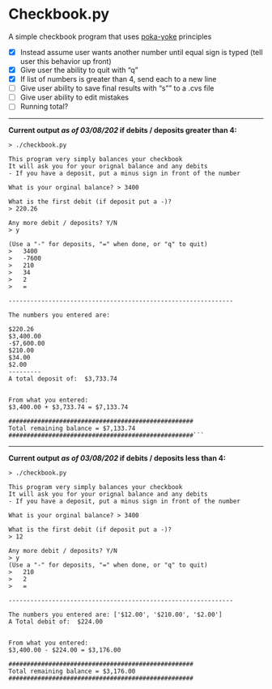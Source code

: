 # Checkbook.py

A simple checkbook program that uses [poka-yoke](https://asq.org/quality-resources/mistake-proofing
) principles <br>

- [x] Instead assume user wants another number until equal sign is typed (tell user this behavior up front)
- [x] Give user the ability to quit with “q”
- [x] If list of numbers is greater than 4, send each to a new line
- [ ] Give user ability to save final results with “s”” to a .cvs  file
- [ ] Give user ability to edit mistakes 
- [ ] Running total?

----

**Current output _as of 03/08/202_  if debits / deposits greater than 4:**
```
> ./checkbook.py

This program very simply balances your checkbook
It will ask you for your orignal balance and any debits
- If you have a deposit, put a minus sign in front of the number

What is your orginal balance? > 3400

What is the first debit (if deposit put a -)?
> 220.26

Any more debit / deposits? Y/N
> y

(Use a "-" for deposits, "=" when done, or "q" to quit)
>   3400
>   -7600
>   210
>   34
>   2
>   =

--------------------------------------------------------------

The numbers you entered are:

$220.26
$3,400.00
-$7,600.00
$210.00
$34.00
$2.00
---------
A total deposit of:  $3,733.74


From what you entered:
$3,400.00 + $3,733.74 = $7,133.74

###################################################
Total remaining balance = $7,133.74
###################################################```
```
---

**Current output _as of 03/08/202_  if debits / deposits less than 4:**
```
> ./checkbook.py

This program very simply balances your checkbook
It will ask you for your orignal balance and any debits
- If you have a deposit, put a minus sign in front of the number

What is your orginal balance? > 3400

What is the first debit (if deposit put a -)?
> 12

Any more debit / deposits? Y/N
> y
(Use a "-" for deposits, "=" when done, or "q" to quit)
>   210
>   2
>   =

--------------------------------------------------------------

The numbers you entered are: ['$12.00', '$210.00', '$2.00']
A Total debit of:  $224.00


From what you entered:
$3,400.00 - $224.00 = $3,176.00

###################################################
Total remaining balance = $3,176.00
###################################################
```
